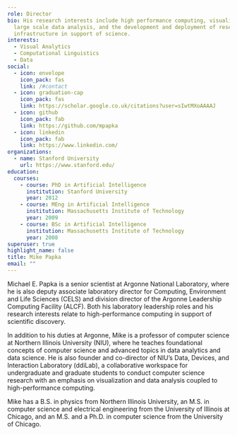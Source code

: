 ```yaml
---
role: Director
bio: His research interests include high performance computing, visualization,
  large scale data analysis, and the development and deployment of research
  infrastructure in support of science.
interests:
  - Visual Analytics
  - Computational Linguistics
  - Data
social:
  - icon: envelope
    icon_pack: fas
    link: /#contact
  - icon: graduation-cap
    icon_pack: fas
    link: https://scholar.google.co.uk/citations?user=sIwtMXoAAAAJ
  - icon: github
    icon_pack: fab
    link: https://github.com/mpapka
  - icon: linkedin
    icon_pack: fab
    link: https://www.linkedin.com/
organizations:
  - name: Stanford University
    url: https://www.stanford.edu/
education:
  courses:
    - course: PhD in Artificial Intelligence
      institution: Stanford University
      year: 2012
    - course: MEng in Artificial Intelligence
      institution: Massachusetts Institute of Technology
      year: 2009
    - course: BSc in Artificial Intelligence
      institution: Massachusetts Institute of Technology
      year: 2008
superuser: true
highlight_name: false
title: Mike Papka
email: ""
---
```

<!--StartFragment-->

Michael E. Papka is a senior scientist at Argonne National Laboratory, where he is also deputy associate laboratory director for Computing, Environment and Life Sciences (CELS) and division director of the Argonne Leadership Computing Facility (ALCF). Both his laboratory leadership roles and his research interests relate to high-performance computing in support of scientific discovery.

In addition to his duties at Argonne, Mike is a professor of computer science at Northern Illinois University (NIU), where he teaches foundational concepts of computer science and advanced topics in data analytics and data science. He is also founder and co-director of NIU’s Data, Devices, and Interaction Laboratory (ddiLab), a collaborative workspace for undergraduate and graduate students to conduct computer science research with an emphasis on visualization and data analysis coupled to high-performance computing.

Mike has a B.S. in physics from Northern Illinois University, an M.S. in computer science and electrical engineering from the University of Illinois at Chicago, and an M.S. and a Ph.D. in computer science from the University of Chicago.

<!--EndFragment-->